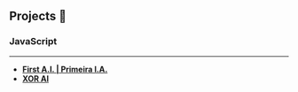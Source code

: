 ## Projects :robot:

### JavaScript

<hr>

- **[First A.I. | Primeira I.A.](https://github.com/dsperax/Machine-Learning/tree/main/neural_network_JS)**
- **[XOR AI](https://github.com/dsperax/Machine-Learning/tree/main/XOR)**
